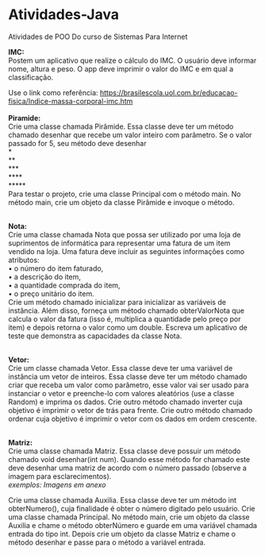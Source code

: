 # Atividades-Java
Atividades de POO Do curso de Sistemas Para Internet


**IMC:**<br>
Postem um aplicativo que realize o cálculo do IMC. O usuário deve informar nome, altura e peso. O app deve imprimir o valor do IMC e em qual a classificação.<br>

Use o link como referência: https://brasilescola.uol.com.br/educacao-fisica/Indice-massa-corporal-imc.htm<br><br>
**Piramide:**<br>
  Crie uma classe chamada Pirâmide. Essa classe deve ter um método chamado desenhar que recebe um valor inteiro com parâmetro. Se o valor passado for 5,     seu método deve desenhar<br>
  *<br>
  **<br>
  ***<br>
  ****<br>
  *****<br>
  Para testar o projeto, crie uma classe Principal com o método main. No método main, crie um objeto da classe Pirâmide e invoque o método.<br><br>

**Nota:**<br>
Crie uma classe chamada Nota que possa ser utilizado por uma loja de suprimentos
de informática para representar uma fatura de um item vendido na loja. Uma fatura deve incluir as seguintes
informações como atributos:<br>
• o número do item faturado,<br>
• a descrição do item,<br>
• a quantidade comprada do item,<br>
• o preço unitário do item.<br>
Crie um método chamado inicializar para inicializar as variáveis de instância. Além disso, forneça um método chamado
obterValorNota que calcula o valor da fatura (isso é, multiplica a quantidade pelo preço por item) e
depois retorna o valor como um double. Escreva um aplicativo de teste que demonstra as capacidades da
classe Nota.<br><br>

**Vetor:**<br>
Crie um classe chamada Vetor. Essa classe deve ter uma variável de instância um vetor de inteiros. Essa classe deve ter um método chamado criar que receba um valor como parâmetro, esse valor vai ser usado para instanciar o vetor e preenche-lo com valores aleatórios (use a classe Random) e imprima os dados. Crie outro método chamado inverter cuja objetivo é imprimir o vetor de trás para frente. Crie outro método chamado ordenar cuja objetivo é imprimir o vetor com os dados em ordem crescente.<br><br>


**Matriz:**<br>
Crie uma classe chamada Matriz. Essa classe deve possuir um método chamado void desenhar(int num). Quando esse método for chamado este deve desenhar uma matriz de acordo com o número passado (observe a imagem para esclarecimentos).<br>
*exemplos: Imagens em anexo*<br>


Crie uma classe chamada Auxilia. Essa classe deve ter um método int obterNumero(), cuja finalidade é obter o número digitado pelo usuário.
Crie uma classe chamada Principal. No método main, crie um objeto da classe Auxilia e chame o método obterNúmero e guarde em uma variável chamada entrada do tipo int. Depois crie um objeto da classe Matriz e chame o método desenhar e passe para o método a variável entrada.

